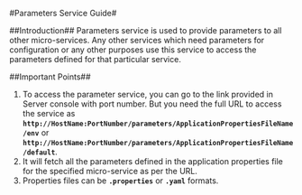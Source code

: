 
#Parameters Service Guide#

##Introduction##
Parameters service is used to provide parameters to all other micro-services. Any other services which need parameters for configuration or any other purposes use this service to access the parameters defined for that particular service.

##Important Points##

1. To access the parameter service, you can go to the link provided in Server console with port number. But you need the full URL to access the service as **`http://HostName:PortNumber/parameters/ApplicationPropertiesFileName/env`** or **`http://HostName:PortNumber/parameters/ApplicationPropertiesFileName/default`**.
2. It will fetch all the parameters defined in the application properties file for the specified micro-service as per the URL.
3. Properties files can be **`.properties`** or **`.yaml`** formats.
##
